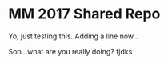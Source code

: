 # MM 2017 Shared Repo
Yo, just testing this.
Adding a line now...


Soo...what are you really doing?
fjdks
